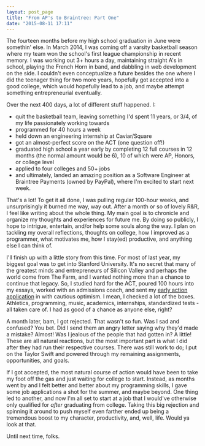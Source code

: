```yaml
---
layout: post_page
title: "From AP's to Braintree: Part One"
date: "2015-08-11 17:11"
---
```


The fourteen months before my high school graduation in June were somethin' else. In March 2014, I was coming off a varsity basketball season where my team won the school's first league championship in recent memory. I was working out 3+ hours a day, maintaining straight A's in school, playing the French Horn in band, and dabbling in web development on the side. I couldn't even conceptualize a future besides the one where I did the teenager thing for two more years, hopefully got accepted into a good college, which would hopefully lead to a job, and maybe attempt something entrepreneurial eventually.

Over the next 400 days, a lot of  different stuff happened. I:

* quit the basketball team, leaving something I'd spent 11 years, or 3/4, of my life passionately working towards
* programmed for 40 hours a week
* held down an engineering internship at Caviar/Square
* got an almost-perfect score on the ACT (one question off!)
* graduated high school a year early by completing 12 full courses in 12 months (the normal amount would be 6), 10 of which were AP, Honors, or college level
* applied to four colleges and 50+ jobs
* and ultimately, landed an amazing position as a Software Engineer at Braintree Payments (owned by PayPal), where I'm excited to start next week.

That's a lot! To get it all done, I was pulling regular 100-hour weeks, and unsurprisingly it burned me way, way out. After a month or so of lovely R&R, I feel like writing about the whole thing. My main goal is to chronicle and organize my thoughts and experiences for future me. By doing so publicly, I hope to intrigue, entertain, and/or help some souls along the way. I plan on tackling my overall reflections, thoughts on college, how I improved as a programmer, what motivates me, how I stay(ed) productive, and anything else I can think of. 

I'll finish up with a little story from this time. For most of last year, my biggest goal was to get into Stanford University. It's no secret that many of the greatest minds and entrepreneurs of Silicon Valley and perhaps the world come from The Farm, and I wanted nothing more than a chance to continue that legacy. So, I studied hard for the ACT, poured 100 hours into my essays, worked with an admissions coach, and sent my [early action application](https://admission.stanford.edu/application/decision_process/restrictive.html) in with cautious optimism. I mean, I checked a lot of the boxes. Athletics, programming, music, academics, internships, standardized tests - all taken care of. I had as good of a chance as anyone else, right?

A month later, bam, I got rejected. That wasn't so fun. Was I sad and confused? You bet. Did I send them an angry letter saying why they'd made a mistake? Almost! Was I jealous of the people that had gotten in? A little! These are all natural reactions, but the most important part is what I did after they had run their respective courses. There was still work to do; I put on the Taylor Swift and powered through my remaining assignments, opportunities, and goals. 

If I got accepted, the most natural course of action would have been to take my foot off the gas and just waiting for college to start. Instead, as months went by and I felt better and better about my programming skills, I gave some job applications a shot for the summer, and maybe beyond. One thing led to another, and now I'm all set to start at a job that I would've otherwise only qualified for *after* graduating from college. Taking this big rejection and spinning it around to push myself even farther ended up being a tremendous boost to my character, productivity, and, well, life. Would ya look at that.

Until next time, folks. 
